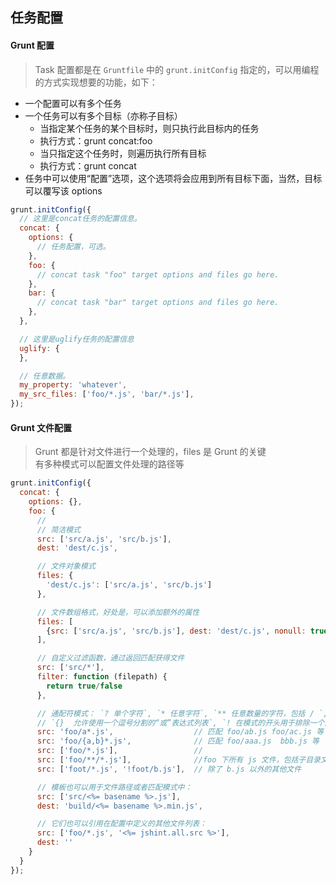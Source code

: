 ## 任务配置

#### Grunt 配置
> Task 配置都是在 `Gruntfile` 中的 `grunt.initConfig` 指定的，可以用编程的方式实现想要的功能，如下：
* 一个配置可以有多个任务
* 一个任务可以有多个目标（亦称子目标）
	*  当指定某个任务的某个目标时，则只执行此目标内的任务
	*  执行方式：grunt concat:foo
	*  当只指定这个任务时，则遍历执行所有目标
	*  执行方式：grunt concat
* 任务中可以使用“配置”选项，这个选项将会应用到所有目标下面，当然，目标可以覆写该 options
```js
grunt.initConfig({
  // 这里是concat任务的配置信息。
  concat: {
    options: {
      // 任务配置，可选。
    },
    foo: {
      // concat task "foo" target options and files go here.
    },
    bar: {
      // concat task "bar" target options and files go here.
    },
  },

  // 这里是uglify任务的配置信息
  uglify: {
  },

  // 任意数据。
  my_property: 'whatever',
  my_src_files: ['foo/*.js', 'bar/*.js'],
});
```
#### Grunt 文件配置
> Grunt 都是针对文件进行一个处理的，files 是 Grunt 的关键<br>
> 有多种模式可以配置文件处理的路径等
```js
grunt.initConfig({
  concat: {
    options: {},
    foo: {
      //
      // 简洁模式
      src: ['src/a.js', 'src/b.js'],
      dest: 'dest/c.js',

      // 文件对象模式
      files: {
        'dest/c.js': ['src/a.js', 'src/b.js']
      },

      // 文件数组格式，好处是，可以添加额外的属性
      files: [
        {src: ['src/a.js', 'src/b.js'], dest: 'dest/c.js', nonull: true, filter: 'isFile'}
      ],

      // 自定义过滤函数，通过返回匹配获得文件
      src: ['src/*'],
      filter: function (filepath) {
        return true/false
      },

      // 通配符模式： `? 单个字符`, `* 任意字符`, `** 任意数量的字符，包括 / `,
      // `{}  允许使用一个逗号分割的“或”表达式列表`, `! 在模式的开头用于排除一个匹配模式所匹配的任何文件`
      src: 'foo/a*.js',                  // 匹配 foo/ab.js foo/ac.js 等
      src: 'foo/{a,b}*.js',              // 匹配 foo/aaa.js  bbb.js 等
      src: ['foo/*.js'],                 //
      src: ['foo/**/*.js'],              //foo 下所有 js 文件，包括子目录文件
      src: ['foot/*.js', '!foot/b.js'],  // 除了 b.js 以外的其他文件

      // 模板也可以用于文件路径或者匹配模式中：
      src: ['src/<%= basename %>.js'],
      dest: 'build/<%= basename %>.min.js',

      // 它们也可以引用在配置中定义的其他文件列表：
      src: ['foo/*.js', '<%= jshint.all.src %>'],
      dest: ''
    }
  }
});
```

